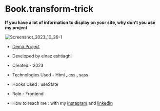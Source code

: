 # Book.transform-trick
**If you have a lot of information to display on your site, why don't you use my project**

![Screenshot_2023_10_29-1](https://github.com/elnaz-eshtiaghi/trick.8-transform-/assets/146030206/302c1fdc-0402-4f09-9dd9-bab1c56eae27)
- [Demo Project]( https://elnaz-eshtiaghi.github.io/book.transform-trick/)

- Developed by elnaz eshtiaghi

- Created - 2023

- Technologies Used - Html , css , sass

- Hooks Used : useState 

- Role - Frontend

- How to reach me : with my [instagram](https://www.instagram.com/elnaz_eshtiaghi) and [linkedin](https://www.linkedin.com/in/elnaz-eshtiaghi-936832290/)

